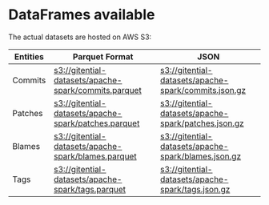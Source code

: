 # DataFrames available

The actual datasets are hosted on AWS S3:

Entities|Parquet Format|JSON
---|---|---
Commits|[s3://gitential-datasets/apache-spark/commits.parquet](https://s3.amazonaws.com/gitential-datasets/apache-spark/commits.parquet)|[s3://gitential-datasets/apache-spark/commits.json.gz](https://s3.amazonaws.com/gitential-datasets/apache-spark/commits.json.gz)
Patches|[s3://gitential-datasets/apache-spark/patches.parquet](https://s3.amazonaws.com/gitential-datasets/apache-spark/patches.parquet)|[s3://gitential-datasets/apache-spark/patches.json.gz](https://s3.amazonaws.com/gitential-datasets/apache-spark/patches.json.gz)
Blames|[s3://gitential-datasets/apache-spark/blames.parquet](https://s3.amazonaws.com/gitential-datasets/apache-spark/blames.parquet)|[s3://gitential-datasets/apache-spark/blames.json.gz](https://s3.amazonaws.com/gitential-datasets/apache-spark/blames.json.gz)
Tags|[s3://gitential-datasets/apache-spark/tags.parquet](https://s3.amazonaws.com/gitential-datasets/apache-spark/tags.parquet)|[s3://gitential-datasets/apache-spark/tags.json.gz](https://s3.amazonaws.com/gitential-datasets/apache-spark/tags.json.gz)
